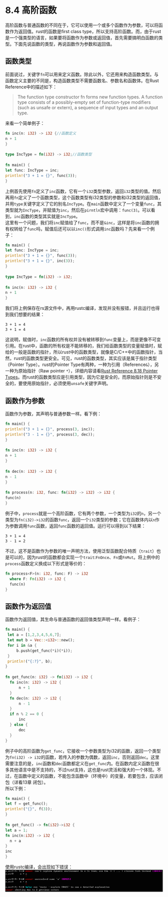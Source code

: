 # 8.4 高阶函数
  高阶函数与普通函数的不同在于，它可以使用一个或多个函数作为参数，可以将函数作为返回值。rust的函数是first class type，所以支持高阶函数。而，由于rust是一个强类型的语言，如果要将函数作为参数或返回值，首先需要搞明白函数的类型。下面先说函数的类型，再说函数作为参数和返回值。

## 函数类型
  前面说过，关键字`fn`可以用来定义函数。除此以外，它还用来构造函数类型。与函数定义主要的不同是，构造函数类型不需要函数名、参数名和函数体。在Rust Reference中的描述如下：
  > The function type constructor fn forms new function types. A function type consists of a possibly-empty set of function-type modifiers (such as unsafe or extern), a sequence of input types and an output type.

  来看一个简单例子：
  ```rust
fn inc(n: i32) -> i32 {//函数定义
  n + 1
}

type IncType = fn(i32) -> i32;//函数类型

fn main() {
  let func: IncType = inc;
  println!("3 + 1 = {}", func(3));
}
  ```
  上例首先使用`fn`定义了`inc`函数，它有一个`i32`类型参数，返回`i32`类型的值。然后再用`fn`定义了一个函数类型，这个函数类型有i32类型的参数和i32类型的返回值，并用`type`关键字定义了它的别名`IncType`。在`main`函数中定义了一个变量`func`，其类型就为`IncType`，并赋值为`inc`，然后在`pirntln`宏中调用：`func(3)`。可以看到，`inc`函数的类型其实就是`IncType`。  
  这里有一个问题，我们将`inc`赋值给了`func`，而不是`&inc`，这样是将`inc`函数的拥有权转给了`func`吗，赋值后还可以以`inc()`形式调用`inc`函数吗？先来看一个例子：
  ```rust
fn main() {
  let func: IncType = inc;
  println!("3 + 1 = {}", func(3));
  println!("3 + 1 = {}", inc(3));
}

type IncType = fn(i32) -> i32;

fn inc(n: i32) -> i32 {
  n + 1
}
  ```
  我们将上例保存在rs源文件中，再用rustc编译，发现并没有报错，并且运行也得到我们想要的结果：
  ```
3 + 1 = 4
3 + 1 = 4
  ```
  这说明，赋值时，`inc`函数的所有权并没有被转移到`func`变量上，而是更像不可变引用。在rust中，函数的所有权是不能转移的，我们给函数类型的变量赋值时，赋给的一般是函数的指针，所以rust中的函数类型，就像是C/C++中的函数指针，当然，rust的函数类型更安全。可见，rust的函数类型，其实应该是属于指针类型（Pointer Type）。rust的Pointer Type有两种，一种为引用（Reference`&`），另一种为原始指针（Raw pointer `*`），详细内容请看[Rust Reference 8.18 Pointer Types](http://doc.rust-lang.org/reference.html#pointer-types)。而rust的函数类型应是引用类型，因为它是安全的，而原始指针则是不安全的，要使用原始指针，必须使用`unsafe`关键字声明。

## 函数作为参数
  函数作为参数，其声明与普通参数一样。看下例：
  ```rust
fn main() {
  println!("3 + 1 = {}", process(3, inc));
  println!("3 - 1 = {}", process(3, dec));
}

fn inc(n: i32) -> i32 {
  n + 1
}

fn dec(n: i32) -> i32 {
  n - 1
}

fn process(n: i32, func: fn(i32) -> i32) -> i32 {
  func(n)
}
  ```
  例子中，`process`就是一个高阶函数，它有两个参数，一个类型为`i32`的`n`，另一个类型为`fn(i32)->i32`的函数`func`，返回一个`i32`类型的参数；它在函数体内以`n`作为参数调用`func`函数，返回`func`函数的返回值。运行可以得到以下结果：
  ```
3 + 1 = 4
3 - 1 = 2
  ```
  不过，这不是函数作为参数的唯一声明方法，使用泛型函数配合特质（`trait`）也是可以的，因为rust的函数都会实现一个`trait`:`FnOnce`、`Fn`或`FnMut`。将上例中的`process`函数定义换成以下形式是等价的：
  ```rust
fn process<F>(n: i32, func: F) -> i32
    where F: Fn(i32) -> i32 {
    func(n)
}
  ```

## 函数作为返回值
  函数作为返回值，其生命与普通函数的返回值类型声明一样。看例子：
  ```rust
fn main() {
   let a = [1,2,3,4,5,6,7];
   let mut b = Vec::<i32>::new();
   for i in &a {
       b.push(get_func(*i)(*i));
   }
   println!("{:?}", b);
}

fn get_func(n: i32) -> fn(i32) -> i32 {
    fn inc(n: i32) -> i32 {
        n + 1
    }
    fn dec(n: i32) -> i32 {
        n - 1
    }
    if n % 2 == 0 {
        inc
    } else {
        dec
    }
}
  ```
  例子中的高阶函数为`get_func`，它接收一个参数类型为i32的函数，返回一个类型为`fn(i32) -> i32`的函数，若传入的参数为偶数，返回`inc`，否则返回`dec`。这里需要注意的是，`inc`函数和`dec`函数都定义在`get_func`内。在函数内定义函数在很多其他语言中是不支持的，不过rust支持，这也是rust灵活和强大的一个体现。不过，在函数中定义的函数，不能包含函数中（环境中）的变量，若要包含，应该闭包（详看13章 闭包）。  
  所以下例：
  ```rust
fn main() {
  let f = get_func();
  println!("{}", f(3));
}

fn get_func() -> fn(i32)->i32 {
  let a = 1;
  fn inc(n:i32) -> i32 {
    n + a
  }
  inc
}
  ```
  使用rustc编译，会出现如下错误：![error](../image/08-04-img1.png)
